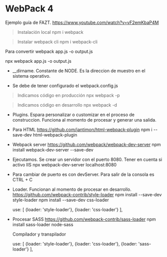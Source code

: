 # WebPack 4
Ejemplo guía de FAZT.
https://www.youtube.com/watch?v=vF2emKbaP4M

> Instalación local
    npm i webpack

> Instalar webpack cli
    npm i webpack-cli

Para convertir
webpack app.js -o output.js

npx webpack app.js -o output.js

- __dirname. Constante de NODE. Es la direccion de muestro en el sistema operativo.

- Se debe de tener configurado el webpack.config.js

> Indicamos código en producción
    npx webpack -p

> Indicamos código en desarrollo
    npx webpack -d

- Plugins. Espara personalizar o customizar en el proceso de construccion. Funciona al momento de procesar y generar una salida.

- Para HTML
    https://github.com/jantimon/html-webpack-plugin
    npm i --save-dev html-webpack-plugin

- Webpack server
    https://github.com/webpack/webpack-dev-server
    npm install webpack-dev-server --save-dev

- Ejecutamos. Se crear un servidor con el puerto 8080. Tener en cuenta si activo IIS
    npx webpack-dev-server
    localhost:8080

- Para cambiar de puerto es con devServer. Para salir de la consola es CTRL + C

- Loader. Funcionan al momento de procesar en desarrollo.
    https://github.com/webpack-contrib/style-loader
    npm install --save-dev style-loader
    npm install --save-dev css-loader

    use: [
        {loader: 'style-loader'},
        {loader: 'css-loader'}
    ],

- Procesar SASS
    https://github.com/webpack-contrib/sass-loader
    npm install sass-loader node-sass

    Compilador y transpilador

    use: [
        {loader: 'style-loader'},
        {loader: 'css-loader'},
        {loader: 'sass-loader'}
    ],
